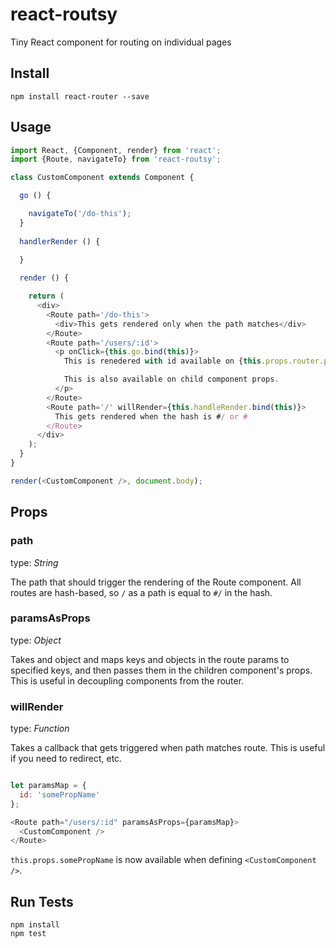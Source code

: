 # react-routsy
Tiny React component for routing on individual pages

## Install

```
npm install react-router --save
```

## Usage

```js
import React, {Component, render} from 'react';
import {Route, navigateTo} from 'react-routsy';

class CustomComponent extends Component {

  go () {

    navigateTo('/do-this');
  }
 
  handlerRender () {
    
  }

  render () {

    return (
      <div>
        <Route path='/do-this'>
          <div>This gets rendered only when the path matches</div>
        </Route>
        <Route path='/users/:id'>
          <p onClick={this.go.bind(this)}>
            This is renedered with id available on {this.props.router.params.id}.

            This is also available on child component props.
          </p>
        </Route>
        <Route path='/' willRender={this.handleRender.bind(this)}>
          This gets rendered when the hash is #/ or #
        </Route>
      </div>
    );
  }
}

render(<CustomComponent />, document.body);
```

## Props

### path

type: *String*

The path that should trigger the rendering of the Route component. All routes are hash-based, so `/` as a path is equal to `#/` in the hash.

### paramsAsProps

type: *Object*

Takes and object and maps keys and objects in the route params to specified keys, and then passes them in the children component's props. This is useful in decoupling components from the router.

### willRender

type: *Function*

Takes a callback that gets triggered when path matches route. This is useful if you need to redirect, etc.



```js

let paramsMap = {
  id: 'somePropName'
};

<Route path="/users/:id" paramsAsProps={paramsMap}>
  <CustomComponent />
</Route>
```

`this.props.somePropName` is now available when defining `<CustomComponent />`.

## Run Tests

```
npm install
npm test
```
